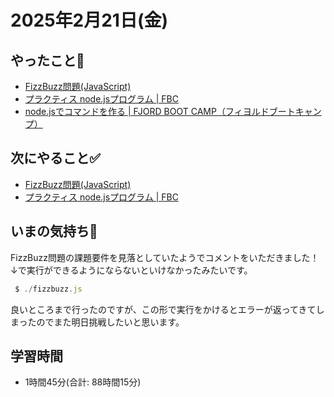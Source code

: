 # 2025年2月21日(金)

## やったこと📝
- [FizzBuzz問題\(JavaScript\)](https://bootcamp.fjord.jp/practices/189)
- [プラクティス node\.jsプログラム \| FBC](https://bootcamp.fjord.jp/practices/273)
- [node\.jsでコマンドを作る \| FJORD BOOT CAMP（フィヨルドブートキャンプ）](https://bootcamp.fjord.jp/articles/126)

## 次にやること✅
- [FizzBuzz問題\(JavaScript\)](https://bootcamp.fjord.jp/practices/189)
- [プラクティス node\.jsプログラム \| FBC](https://bootcamp.fjord.jp/practices/273)

## いまの気持ち🫶
FizzBuzz問題の課題要件を見落としていたようでコメントをいただきました！↓で実行ができるようにならないといけなかったみたいです。
```javascript
 $ ./fizzbuzz.js 
```
良いところまで行ったのですが、この形で実行をかけるとエラーが返ってきてしまったのでまた明日挑戦したいと思います。

## 学習時間
- 1時間45分(合計: 88時間15分)
